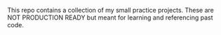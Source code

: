 This repo contains a collection of my small practice projects. These are NOT PRODUCTION READY but meant for learning and referencing past code.
